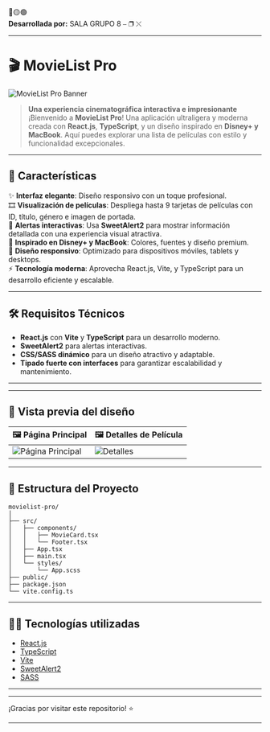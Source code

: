 🔴🟡🟢  
**Desarrollada por:** SALA GRUPO 8
⎯ ❐ ⤬  


---

# 🎬 MovieList Pro  

![MovieList Pro Banner](https://via.placeholder.com/1000x300?text=🎬+MovieList+Pro)  

> **Una experiencia cinematográfica interactiva e impresionante**  
¡Bienvenido a **MovieList Pro**! Una aplicación ultraligera y moderna creada con **React.js**, **TypeScript**, y un diseño inspirado en **Disney+ y MacBook**. Aquí puedes explorar una lista de películas con estilo y funcionalidad excepcionales.  

---

## 🚀 **Características**  

✨ **Interfaz elegante**: Diseño responsivo con un toque profesional.  
🎞️ **Visualización de películas**: Despliega hasta 9 tarjetas de películas con ID, título, género e imagen de portada.  
💬 **Alertas interactivas**: Usa **SweetAlert2** para mostrar información detallada con una experiencia visual atractiva.  
🎨 **Inspirado en Disney+ y MacBook**: Colores, fuentes y diseño premium.  
📱 **Diseño responsivo**: Optimizado para dispositivos móviles, tablets y desktops.  
⚡ **Tecnología moderna**: Aprovecha React.js, Vite, y TypeScript para un desarrollo eficiente y escalable.  

---

## 🛠️ **Requisitos Técnicos**  

- **React.js** con **Vite** y **TypeScript** para un desarrollo moderno.  
- **SweetAlert2** para alertas interactivas.  
- **CSS/SASS dinámico** para un diseño atractivo y adaptable.  
- **Tipado fuerte con interfaces** para garantizar escalabilidad y mantenimiento.  

---



---


## 🎨 **Vista previa del diseño**  

| 🖼️ **Página Principal** | 🖼️ **Detalles de Película** |  
|--------------------------|----------------------------|  
| ![Página Principal](https://via.placeholder.com/400x300?text=Página+Principal) | ![Detalles](https://via.placeholder.com/400x300?text=Detalles+de+Película) |  

---

## 📂 **Estructura del Proyecto**  

```
movielist-pro/
│
├── src/
│   ├── components/
│   │   ├── MovieCard.tsx
│   │   └── Footer.tsx
│   ├── App.tsx
│   ├── main.tsx
│   └── styles/
│       └── App.scss
├── public/
├── package.json
└── vite.config.ts
```

---

## 👨‍💻 **Tecnologías utilizadas**  

- [React.js](https://reactjs.org/)  
- [TypeScript](https://www.typescriptlang.org/)  
- [Vite](https://vitejs.dev/)  
- [SweetAlert2](https://sweetalert2.github.io/)  
- [SASS](https://sass-lang.com/)  

---

---

¡Gracias por visitar este repositorio! ⭐ 

--- 

